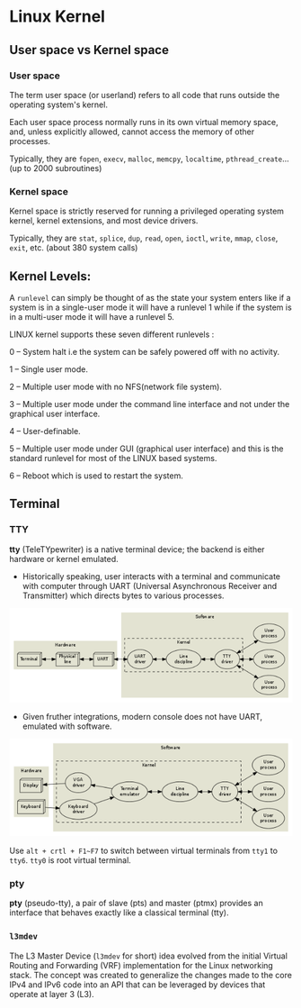 # Linux Kernel

## User space vs Kernel space

### User space

The term user space (or userland) refers to all code that runs outside the operating system's kernel.

Each user space process normally runs in its own virtual memory space, and, unless explicitly allowed, cannot access the memory of other processes.

Typically, they are `fopen`, `execv`, `malloc`, `memcpy`, `localtime`, `pthread_create`... (up to 2000 subroutines)

### Kernel space

Kernel space is strictly reserved for running a privileged operating system kernel, kernel extensions, and most device drivers. 

Typically, they are `stat`, `splice`, `dup`, `read`, `open`, `ioctl`, `write`, `mmap`, `close`, `exit`, etc. (about 380 system calls)

## Kernel Levels:

A `runlevel` can simply be thought of as the state your system enters like if a system is in a single-user mode it will have a runlevel 1 while if the system is in a multi-user mode it will have a runlevel 5.

LINUX kernel supports these seven different runlevels :

0 – System halt i.e the system can be safely powered off with no activity.

1 – Single user mode.

2 – Multiple user mode with no NFS(network file system).

3 – Multiple user mode under the command line interface and not under the graphical user interface.

4 – User-definable.

5 – Multiple user mode under GUI (graphical user interface) and this is the standard runlevel for most of the LINUX based systems.

6 – Reboot which is used to restart the system.


## Terminal

### TTY

**tty** (TeleTYpewriter) is a native terminal device; the backend is either hardware or kernel emulated.

* Historically speaking, user interacts with a terminal and communicate with computer through UART (Universal Asynchronous Receiver and Transmitter) which directs bytes to various processes.

![alt text](imgs/tty.png "tty")

* Given fruther integrations, modern console does not have UART, emulated with software.

![alt text](imgs/tty_no_uart.png "tty_no_uart")

Use `alt + crtl + F1~F7` to switch between virtual terminals from `tty1` to `tty6`. `tty0` is root virtual terminal.

### pty

**pty** (pseudo-tty), a pair of slave (pts) and master (ptmx) provides  an  interface that behaves exactly like a classical terminal (tty).

### `l3mdev`

The L3 Master Device (`l3mdev` for short) idea evolved
from the initial Virtual Routing and Forwarding (VRF)
implementation for the Linux networking stack. The
concept was created to generalize the changes made to the
core IPv4 and IPv6 code into an API that can be leveraged
by devices that operate at layer 3 (L3). 
